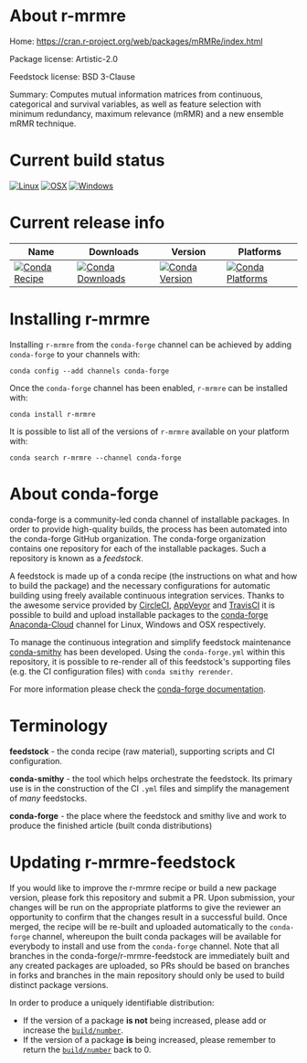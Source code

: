 About r-mrmre
=============

Home: https://cran.r-project.org/web/packages/mRMRe/index.html

Package license: Artistic-2.0

Feedstock license: BSD 3-Clause

Summary: Computes mutual information matrices from continuous, categorical and survival variables, as well as feature selection with minimum redundancy, maximum relevance (mRMR) and a new ensemble mRMR technique.



Current build status
====================

[![Linux](https://img.shields.io/circleci/project/github/conda-forge/r-mrmre-feedstock/master.svg?label=Linux)](https://circleci.com/gh/conda-forge/r-mrmre-feedstock)
[![OSX](https://img.shields.io/travis/conda-forge/r-mrmre-feedstock/master.svg?label=macOS)](https://travis-ci.org/conda-forge/r-mrmre-feedstock)
[![Windows](https://img.shields.io/appveyor/ci/conda-forge/r-mrmre-feedstock/master.svg?label=Windows)](https://ci.appveyor.com/project/conda-forge/r-mrmre-feedstock/branch/master)

Current release info
====================

| Name | Downloads | Version | Platforms |
| --- | --- | --- | --- |
| [![Conda Recipe](https://img.shields.io/badge/recipe-r--mrmre-green.svg)](https://anaconda.org/conda-forge/r-mrmre) | [![Conda Downloads](https://img.shields.io/conda/dn/conda-forge/r-mrmre.svg)](https://anaconda.org/conda-forge/r-mrmre) | [![Conda Version](https://img.shields.io/conda/vn/conda-forge/r-mrmre.svg)](https://anaconda.org/conda-forge/r-mrmre) | [![Conda Platforms](https://img.shields.io/conda/pn/conda-forge/r-mrmre.svg)](https://anaconda.org/conda-forge/r-mrmre) |

Installing r-mrmre
==================

Installing `r-mrmre` from the `conda-forge` channel can be achieved by adding `conda-forge` to your channels with:

```
conda config --add channels conda-forge
```

Once the `conda-forge` channel has been enabled, `r-mrmre` can be installed with:

```
conda install r-mrmre
```

It is possible to list all of the versions of `r-mrmre` available on your platform with:

```
conda search r-mrmre --channel conda-forge
```


About conda-forge
=================

conda-forge is a community-led conda channel of installable packages.
In order to provide high-quality builds, the process has been automated into the
conda-forge GitHub organization. The conda-forge organization contains one repository
for each of the installable packages. Such a repository is known as a *feedstock*.

A feedstock is made up of a conda recipe (the instructions on what and how to build
the package) and the necessary configurations for automatic building using freely
available continuous integration services. Thanks to the awesome service provided by
[CircleCI](https://circleci.com/), [AppVeyor](https://www.appveyor.com/)
and [TravisCI](https://travis-ci.org/) it is possible to build and upload installable
packages to the [conda-forge](https://anaconda.org/conda-forge)
[Anaconda-Cloud](https://anaconda.org/) channel for Linux, Windows and OSX respectively.

To manage the continuous integration and simplify feedstock maintenance
[conda-smithy](https://github.com/conda-forge/conda-smithy) has been developed.
Using the ``conda-forge.yml`` within this repository, it is possible to re-render all of
this feedstock's supporting files (e.g. the CI configuration files) with ``conda smithy rerender``.

For more information please check the [conda-forge documentation](https://conda-forge.org/docs/).

Terminology
===========

**feedstock** - the conda recipe (raw material), supporting scripts and CI configuration.

**conda-smithy** - the tool which helps orchestrate the feedstock.
                   Its primary use is in the construction of the CI ``.yml`` files
                   and simplify the management of *many* feedstocks.

**conda-forge** - the place where the feedstock and smithy live and work to
                  produce the finished article (built conda distributions)


Updating r-mrmre-feedstock
==========================

If you would like to improve the r-mrmre recipe or build a new
package version, please fork this repository and submit a PR. Upon submission,
your changes will be run on the appropriate platforms to give the reviewer an
opportunity to confirm that the changes result in a successful build. Once
merged, the recipe will be re-built and uploaded automatically to the
`conda-forge` channel, whereupon the built conda packages will be available for
everybody to install and use from the `conda-forge` channel.
Note that all branches in the conda-forge/r-mrmre-feedstock are
immediately built and any created packages are uploaded, so PRs should be based
on branches in forks and branches in the main repository should only be used to
build distinct package versions.

In order to produce a uniquely identifiable distribution:
 * If the version of a package **is not** being increased, please add or increase
   the [``build/number``](https://conda.io/docs/user-guide/tasks/build-packages/define-metadata.html#build-number-and-string).
 * If the version of a package **is** being increased, please remember to return
   the [``build/number``](https://conda.io/docs/user-guide/tasks/build-packages/define-metadata.html#build-number-and-string)
   back to 0.
